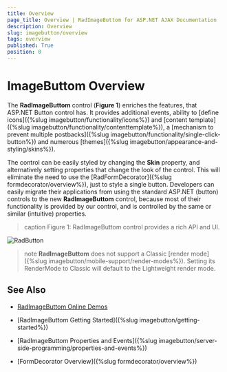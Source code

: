 ```yaml
---
title: Overview
page_title: Overview | RadImageButtom for ASP.NET AJAX Documentation
description: Overview
slug: imagebutton/overview
tags: overview
published: True
position: 0
---
```


# ImageButtom Overview

The **RadImageButtom** control (**Figure 1**) enriches the features, that ASP.NET Button control has. It provides additional events, ability to [define icons]({%slug imagebutton/functionality/icons%}) and [content template]({%slug imagebutton/functionality/contenttemplate%}), a [mechanism to prevent multiple postbacks]({%slug imagebutton/functionality/single-click-button%}) and numerous [themes]({%slug imagebutton/appearance-and-styling/skins%}). 

The control can be easily styled by changing the **Skin** property, and alternatively setting properties that change the look of the control. This will eliminate the need to use the [RadFormDecorator]({%slug formdecorator/overview%}), just to style a single button. Developers can easily migrate their applications from using the standard ASP.NET (button) controls to the new **RadImageButtom** control, because most of their functionality is provided by our control, and is controlled by the same or similar (intuitive) properties.



>caption Figure 1: RadImageButtom control provides a rich API and UI.

![RadButton](images/RadImageButtoms.png)

<!--
Code that creates Figure 1:
<telerik:RadImageButtom runat="server" ID="RadImageButtom1" Text="RadImageButtom"></telerik:RadImageButtom>
<br />
<br />
<telerik:RadImageButtom runat="server" ID="RadImageButtom2" Text="RadImageButtom Disabled" Enabled="false"></telerik:RadImageButtom>
<br />
<br />
<telerik:RadImageButtom runat="server" ID="RadImageButtom3" Text="RadImageButtom with Icon">
	<Icon CssClass="rbSave" />
</telerik:RadImageButtom>
-->

>note **RadImageButtom** does not support a Classic [render mode]({%slug imagebutton/mobile-support/render-modes%}). Setting its RenderMode to Classic will default to the Lightweight render mode.

## See Also

 * [RadImageButtom Online Demos](http://demos.telerik.com/aspnet-ajax/imagebutton/examples/overview/defaultcs.aspx)
 
 * [RadImageButtom Getting Started]({%slug imagebutton/getting-started%})
 
 * [RadImageButtom Properties and Events]({%slug imagebutton/server-side-programming/properties-and-events%})
 
 * [FormDecorator Overview]({%slug formdecorator/overview%})
